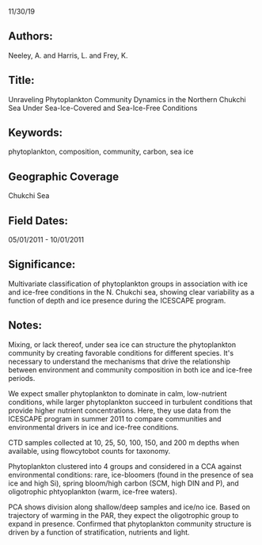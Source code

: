 11/30/19
## Authors:
Neeley, A. and Harris, L. and Frey, K.
## Title:
Unraveling Phytoplankton Community Dynamics in the Northern Chukchi Sea Under Sea-Ice-Covered and Sea-Ice-Free Conditions
## Keywords:
phytoplankton, composition, community, carbon, sea ice
## Geographic Coverage
Chukchi Sea
## Field Dates:
05/01/2011 - 10/01/2011
## Significance:
Multivariate classification of phytoplankton groups in association with ice and ice-free conditions in the N. Chukchi sea, showing clear variability as a function of depth and ice presence during the ICESCAPE program.

## Notes:
Mixing, or lack thereof, under sea ice can structure the phytoplankton community by creating favorable conditions for different species. It's necessary to understand the mechanisms that drive the relationship between environment and community composition in both ice and ice-free periods.

We expect smaller phytoplankton to dominate in calm, low-nutrient conditions, while larger phytoplankton succeed in turbulent conditions that provide higher nutrient concentrations. Here, they use data from the ICESCAPE program in summer 2011 to compare communities and environmental drivers in ice and ice-free conditions.

CTD samples collected at 10, 25, 50, 100, 150, and 200 m depths when available, using flowcytobot counts for taxonomy.

Phytoplankton clustered into 4 groups and considered in a CCA against environmental conditions: rare, ice-bloomers (found in the presence of sea ice and high Si), spring bloom/high carbon (SCM, high DIN and P), and oligotrophic phtyoplankton (warm, ice-free waters).

PCA shows division along shallow/deep samples and ice/no ice.  Based on trajectory of warming in the PAR, they expect the oligotrophic group to expand in presence. Confirmed that phytoplankton community structure is driven by a function of stratification, nutrients and light.
